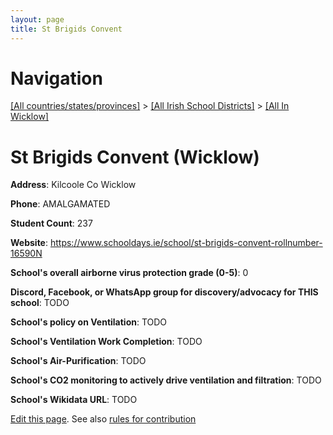 ```yaml
---
layout: page
title: St Brigids Convent
---
```

# Navigation

[[All countries/states/provinces]](../../..) > [[All Irish School Districts]](../..) > [[All In Wicklow]](..)

# St Brigids Convent (Wicklow)

**Address**: Kilcoole Co Wicklow

**Phone**: AMALGAMATED

**Student Count**: 237

**Website**: <https://www.schooldays.ie/school/st-brigids-convent-rollnumber-16590N>

**School's overall airborne virus protection grade (0-5)**: 0

**Discord, Facebook, or WhatsApp group for discovery/advocacy for THIS school**: TODO

**School's policy on Ventilation**: TODO

**School's Ventilation Work Completion**: TODO

**School's Air-Purification**: TODO

**School's CO2 monitoring to actively drive ventilation and filtration**: TODO

**School's Wikidata URL**: TODO


[Edit this page](https://github.com/ventilate-schools/Ireland/edit/main/./Wicklow/St_Brigids_Convent.md). See also [rules for contribution](../../../contribution-rules/)